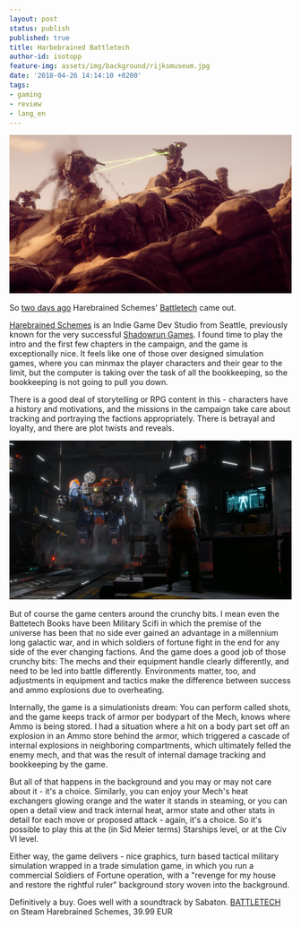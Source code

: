```yaml
---
layout: post
status: publish
published: true
title: Harbebrained Battletech
author-id: isotopp
feature-img: assets/img/background/rijksmuseum.jpg
date: '2018-04-26 14:14:10 +0200'
tags:
- gaming
- review
- lang_en
---
```

![](/uploads/2018/04/battletech1.jpg)

So [two days ago](https://store.steampowered.com/app/637090/BATTLETECH/)
Harebrained Schemes' [Battletech](http://battletechgame.com/) came out.

[Harebrained Schemes](http://harebrained-schemes.com/) is an Indie Game Dev
Studio from Seattle, previously known for the very successful 
[Shadowrun Games](https://store.steampowered.com/app/234650/Shadowrun_Returns/). 
I found time to play the intro and the first few chapters in the campaign, and
the game is exceptionally nice. It feels like one of those over designed
simulation games, where you can minmax the player characters and their gear
to the limit, but the computer is taking over the task of all the
bookkeeping, so the bookkeeping is not going to pull you down.

There is a good deal of storytelling or RPG content in this -
characters have a history and motivations, and the missions in
the campaign take care about tracking and portraying the
factions appropriately. There is betrayal and loyalty, and there
are plot twists and reveals.

![](/uploads/2018/04/battletech2.jpg) 

But of course the game centers around the crunchy bits. I mean
even the Battetech Books have been Military Scifi in which the
premise of the universe has been that no side ever gained an
advantage in a millennium long galactic war, and in which
soldiers of fortune fight in the end for any side of the ever
changing factions. And the game does a good job of those crunchy
bits: The mechs and their equipment handle clearly differently,
and need to be led into battle differently. Environments matter,
too, and adjustments in equipment and tactics make the
difference between success and ammo explosions due to
overheating.

Internally, the game is a simulationists dream: You can perform
called shots, and the game keeps track of armor per bodypart of
the Mech, knows where Ammo is being stored. I had a situation
where a hit on a body part set off an explosion in an Ammo store
behind the armor, which triggered a cascade of internal
explosions in neighboring compartments, which ultimately felled
the enemy mech, and that was the result of internal damage
tracking and bookkeeping by the game.

But all of that happens in the background and you may or may not
care about it - it's a choice. Similarly, you can enjoy your
Mech's heat exchangers glowing orange and the water it stands in
steaming, or you can open a detail view and track internal heat,
armor state and other stats in detail for each move or proposed
attack - again, it's a choice. So it's possible to play this at
the (in Sid Meier terms) Starships level, or at the Civ VI
level.

Either way, the game delivers - nice graphics, turn based
tactical military simulation wrapped in a trade simulation game,
in which you run a commercial Soldiers of Fortune operation,
with a "revenge for my house and restore the rightful ruler"
background story woven into the background. 

Definitively a buy. Goes well with a soundtrack by Sabaton.
[BATTLETECH](https://store.steampowered.com/app/637090/BATTLETECH/)
on Steam Harebrained Schemes, 39.99 EUR
